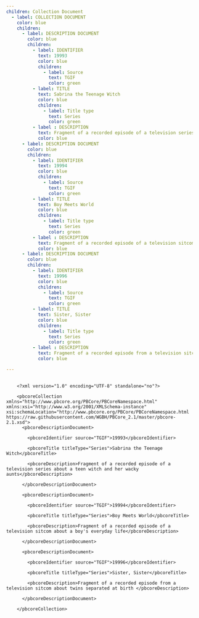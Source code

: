 ```yaml
---
children: Collection Document
  - label: COLLECTION DOCUMENT
    color: blue
    children:
      - label: DESCRIPTION DOCUMENT
        color: blue
        children:
          - label: IDENTIFIER
            text: 19993
            color: blue
            children:
              - label: Source
                text: TGIF
                color: green
          - label: TITLE
            text: Sabrina the Teenage Witch
            color: blue
            children:
              - label: Title type
                text: Series
                color: green
          - label : DESCRIPTION
            text: Fragment of a recorded episode of a television series about a teen witch and her wacky aunts
            color: blue
      - label: DESCRIPTION DOCUMENT
        color: blue
        children:
          - label: IDENTIFIER
            text: 19994
            color: blue
            children:
              - label: Source
                text: TGIF
                color: green
          - label: TITLE
            text: Boy Meets World
            color: blue
            children:
              - label: Title type
                text: Series
                color: green
          - label : DESCRIPTION
            text: Fragment of a recorded episode of a television sitcom about a boy's everyday life
            color: blue
      - label: DESCRIPTION DOCUMENT
        color: blue
        children:
          - label: IDENTIFIER
            text: 19996
            color: blue
            children:
              - label: Source
                text: TGIF
                color: green
          - label: TITLE
            text: Sister, Sister
            color: blue
            children:
              - label: Title type
                text: Series
                color: green
          - label : DESCRIPTION
            text: Fragment of a recorded episode from a television sitcom about twins separated at birth
            color: blue

---
```

<pre>
  <code class="xml">
    &lt;?xml version=&quot;1.0&quot; encoding=&quot;UTF-8&quot; standalone=&quot;no&quot;?&gt;<br>
    &lt;pbcoreCollection xmlns=&quot;http://www.pbcore.org/PBCore/PBCoreNamespace.html&quot; xmlns:xsi=&quot;http://www.w3.org/2001/XMLSchema-instance&quot; xsi:schemaLocation=&quot;http://www.pbcore.org/PBCore/PBCoreNamespace.html https://raw.githubusercontent.com/WGBH/PBCore_2.1/master/pbcore-2.1.xsd&quot;&gt;
      &lt;pbcoreDescriptionDocument&gt;<br>
        &lt;pbcoreIdentifier source=&quot;TGIF&quot;&gt;19993&lt;/pbcoreIdentifier&gt;<br>
        &lt;pbcoreTitle titleType=&quot;Series&quot;&gt;Sabrina the Teenage Witch&lt;/pbcoreTitle&gt;<br>
        &lt;pbcoreDescription&gt;Fragment of a recorded episode of a television series about a teen witch and her wacky aunts&lt;/pbcoreDescription&gt;<br>
      &lt;/pbcoreDescriptionDocument&gt;<br>
      &lt;pbcoreDescriptionDocument&gt;<br>
        &lt;pbcoreIdentifier source=&quot;TGIF&quot;&gt;19994&lt;/pbcoreIdentifier&gt;<br>
        &lt;pbcoreTitle titleType=&quot;Series&quot;&gt;Boy Meets World&lt;/pbcoreTitle&gt;<br>
        &lt;pbcoreDescription&gt;Fragment of a recorded episode of a television sitcom about a boy's everyday life&lt;/pbcoreDescription&gt;<br>
      &lt;/pbcoreDescriptionDocument&gt;<br>
      &lt;pbcoreDescriptionDocument&gt;<br>
        &lt;pbcoreIdentifier source=&quot;TGIF&quot;&gt;19996&lt;/pbcoreIdentifier&gt;<br>
        &lt;pbcoreTitle titleType=&quot;Series&quot;&gt;Sister, Sister&lt;/pbcoreTitle&gt;<br>
        &lt;pbcoreDescription&gt;Fragment of a recorded episode from a television sitcom about twins separated at birth &lt;/pbcoreDescription&gt;<br>
      &lt;/pbcoreDescriptionDocument&gt;<br>
    &lt;/pbcoreCollection&gt;<br>
  </code>
</pre>
